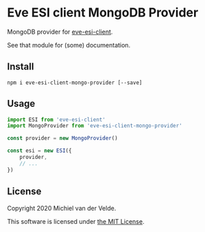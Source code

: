 # Eve ESI client MongoDB Provider

MongoDB provider for [eve-esi-client](https://github.com/MichielvdVelde/eve-esi).

See that module for (some) documentation.

## Install

```
npm i eve-esi-client-mongo-provider [--save]
```

## Usage

```ts
import ESI from 'eve-esi-client'
import MongoProvider from 'eve-esi-client-mongo-provider'

const provider = new MongoProvider()

const esi = new ESI({
    provider,
    // ...
})
```

## License

Copyright 2020 Michiel van der Velde.

This software is licensed under [the MIT License](LICENSE).
